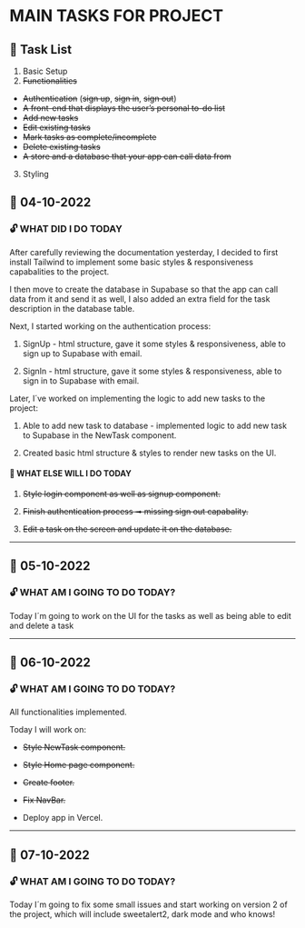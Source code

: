 # MAIN TASKS FOR PROJECT

## :closed_lock_with_key: Task List

1. Basic Setup
2. ~~Functionalities~~

- ~~Authentication~~ (~~sign up~~, ~~sign in~~, ~~sign out~~)
- ~~A front-end that displays the user’s personal to-do list~~
- ~~Add new tasks~~
- ~~Edit existing tasks~~
- ~~Mark tasks as complete/incomplete~~
- ~~Delete existing tasks~~
- ~~A store and a database that your app can call data from~~

3. Styling

## :calendar: 04-10-2022

### :unlock: WHAT DID I DO TODAY

<p>After carefully reviewing the documentation yesterday, I decided to first install Tailwind to implement some basic styles & responsiveness capabalities to the project.</p>
<p>I then move to create the database in Supabase so that the app can call data from it and send it as well, I also added an extra field for the task description in the database table.</p>

<p>Next, I started working on the authentication process:</p>

1. SignUp - html structure, gave it some styles & responsiveness, able to sign up to Supabase with email.

2. SignIn - html structure, gave it some styles & responsiveness, able to sign in to Supabase with email.

<p>Later, I´ve worked on implementing the logic to add new tasks to the project:</p>

1. Able to add new task to database - implemented logic to add new task to Supabase in the NewTask component.

2. Created basic html structure & styles to render new tasks on the UI.

#### :seedling: WHAT ELSE WILL I DO TODAY

1. ~~Style login component as well as signup component.~~

1. ~~Finish authentication process ➟ missing sign out capabality.~~

1. ~~Edit a task on the screen and update it on the database.~~

---
## :calendar: 05-10-2022

### :unlock: WHAT AM I GOING TO DO TODAY?

<p>Today I´m going to work on the UI for the tasks as well as being able to edit and delete a task</p>

---
## :calendar: 06-10-2022

### :unlock: WHAT AM I GOING TO DO TODAY?

<p>All functionalities implemented.</p>
<p>Today I will work on:</p>

  - ~~Style NewTask component.~~
  
  - ~~Style Home page component.~~
  
  - ~~Create footer.~~
  
  - ~~Fix NavBar.~~
  
  - Deploy app in Vercel.
 ---
 ## :calendar: 07-10-2022

### :unlock: WHAT AM I GOING TO DO TODAY?

<p>Today I´m going to fix some small issues and start working on version 2 of the project, which will include sweetalert2, dark mode and who knows!</p>
